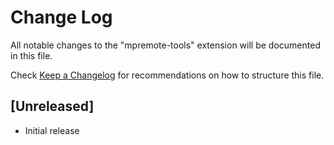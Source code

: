 # Change Log

All notable changes to the "mpremote-tools" extension will be documented in this file.

Check [Keep a Changelog](http://keepachangelog.com/) for recommendations on how to structure this file.

## [Unreleased]

- Initial release